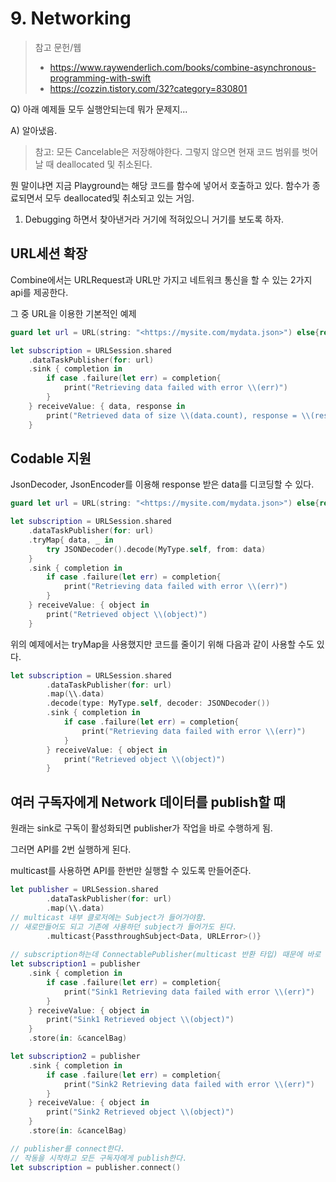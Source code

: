 # 9. Networking

> 참고 문헌/웹
>
> * https://www.raywenderlich.com/books/combine-asynchronous-programming-with-swift
> * https://cozzin.tistory.com/32?category=830801

Q) 아래 예제들 모두 실행안되는데 뭐가 문제지...

A) 알아냈음.

> 참고: 모든 Cancelable은 저장해야한다. 그렇지 않으면 현재 코드 범위를 벗어날 때 deallocated  및 취소된다.

뭔 말이냐면 지금 Playground는 해당 코드를 함수에 넣어서 호출하고 있다. 함수가 종료되면서 모두 deallocated및 취소되고 있는 거임.

1. Debugging 하면서 찾아낸거라 거기에 적혀있으니 거기를 보도록 하자.

## URL세션 확장

Combine에서는 URLRequest과 URL만 가지고 네트워크 통신을 할 수 있는 2가지 api를 제공한다.

그 중 URL을 이용한 기본적인 예제

```swift
guard let url = URL(string: "<https://mysite.com/mydata.json>") else{return}

let subscription = URLSession.shared
    .dataTaskPublisher(for: url)
    .sink { completion in
        if case .failure(let err) = completion{
            print("Retrieving data failed with error \\(err)")
        }
    } receiveValue: { data, response in
        print("Retrieved data of size \\(data.count), response = \\(response)")
    }
```

## Codable 지원

JsonDecoder, JsonEncoder를 이용해 response  받은 data를 디코딩할 수 있다.

```swift
guard let url = URL(string: "<https://mysite.com/mydata.json>") else{return}

let subscription = URLSession.shared
    .dataTaskPublisher(for: url)
    .tryMap{ data, _ in
        try JSONDecoder().decode(MyType.self, from: data)
    }
    .sink { completion in
        if case .failure(let err) = completion{
            print("Retrieving data failed with error \\(err)")
        }
    } receiveValue: { object in
        print("Retrieved object \\(object)")
    }
```

위의 예제에서는 tryMap을 사용했지만 코드를 줄이기 위해 다음과 같이 사용할 수도 있다.

```swift
let subscription = URLSession.shared
        .dataTaskPublisher(for: url)
        .map(\\.data)
        .decode(type: MyType.self, decoder: JSONDecoder())
        .sink { completion in
            if case .failure(let err) = completion{
                print("Retrieving data failed with error \\(err)")
            }
        } receiveValue: { object in
            print("Retrieved object \\(object)")
        }
```

## 여러 구독자에게 Network 데이터를 publish할 때

원래는 sink로 구독이 활성화되면 publisher가 작업을 바로 수행하게 됨.

그러면 API를 2번 실행하게 된다.

multicast를 사용하면 API를 한번만 실행할 수 있도록 만들어준다.

```swift
let publisher = URLSession.shared
        .dataTaskPublisher(for: url)
        .map(\\.data)
// multicast 내부 클로저에는 Subject가 들어가야함.
// 새로만들어도 되고 기존에 사용하던 subject가 들어가도 된다.
        .multicast{PassthroughSubject<Data, URLError>()}
    
// subscription하는데 ConnectablePublisher(multicast 반환 타입) 때문에 바로 작업을 시작할 수 없다.
let subscription1 = publisher
    .sink { completion in
        if case .failure(let err) = completion{
            print("Sink1 Retrieving data failed with error \\(err)")
        }
    } receiveValue: { object in
        print("Sink1 Retrieved object \\(object)")
    }
    .store(in: &cancelBag)

let subscription2 = publisher
    .sink { completion in
        if case .failure(let err) = completion{
            print("Sink2 Retrieving data failed with error \\(err)")
        }
    } receiveValue: { object in
        print("Sink2 Retrieved object \\(object)")
    }
    .store(in: &cancelBag)

// publisher를 connect한다.
// 작동을 시작하고 모든 구독자에게 publish한다.
let subscription = publisher.connect()
```